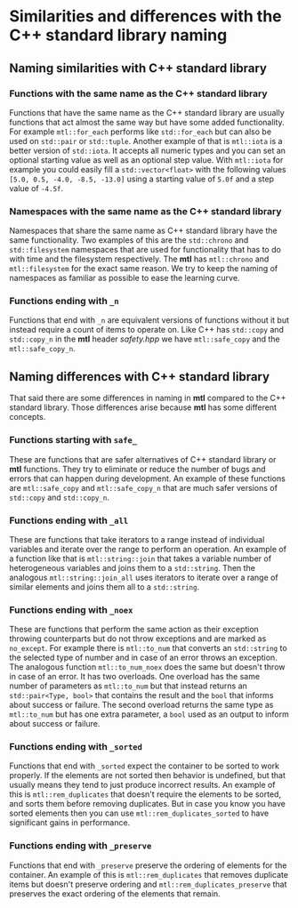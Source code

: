 # Similarities and differences with the C++ standard library naming

## Naming similarities with C++ standard library

### Functions with the same name as the C++ standard library

Functions that have the same name as the C++ standard library are usually functions that act almost the same way but have some added functionality. For example ```mtl::for_each``` performs like ```std::for_each``` but can also be used on ```std::pair``` or ```std::tuple```. Another example of that is ```mtl::iota``` is a better version of ```std::iota```. It accepts all numeric types and you can set an optional starting value as well as an optional step value. With ```mtl::iota``` for example you could easily fill a ```std::vector<float>``` with the following values ```[5.0, 0.5, -4.0, -8.5, -13.0]``` using a starting value of ```5.0f``` and a step value of ```-4.5f```.

### Namespaces with the same name as the C++ standard library

Namespaces that share the same name as C++ standard library have the same functionality. Two examples of this are the ```std::chrono``` and ```std::filesystem``` namespaces that are used for functionality that has to do with time and the filesystem respectively. The **mtl** has ```mtl::chrono``` and ```mtl::filesystem``` for the exact same reason. We try to keep the naming of namespaces as familiar as possible to ease the learning curve.

### Functions ending with ```_n```

Functions that end with ```_n``` are equivalent versions of functions without it but instead require a count of items to operate on.
Like C++ has ```std::copy``` and ```std::copy_n``` in the **mtl** header *safety.hpp* we have ```mtl::safe_copy``` and the ```mtl::safe_copy_n```.

## Naming differences with C++ standard library

That said there are some differences in naming in **mtl** compared to the C++ standard library. Those differences arise because **mtl** has some different concepts.

### Functions starting with ```safe_```

These are functions that are safer alternatives of C++ standard library or **mtl** functions. They try to eliminate or reduce the number of bugs and errors that can happen during development.
An example of these functions are ```mtl::safe_copy``` and ```mtl::safe_copy_n``` that are much safer versions of ```std::copy``` and ```std::copy_n```.

### Functions ending with ```_all```

These are functions that take iterators to a range instead of individual variables and iterate over the range to perform an operation.
An example of a function like that is ```mtl::string::join``` that takes a variable number of heterogeneous variables
and joins them to a ```std::string```. Then the analogous ```mtl::string::join_all``` uses iterators to iterate over
a range of similar elements and joins them all to a ```std::string```.

### Functions ending with ```_noex```

These are functions that perform the same action as their exception throwing counterparts but do not throw exceptions and are marked as ```no_except```. For example there is ```mtl::to_num``` that converts an ```std::string``` to the selected type of number and in case of an error throws an exception. The analogous function ```mtl::to_num_noex``` does the same but doesn't throw in case of an error. It has two overloads. One overload has the same number of parameters as ```mtl::to_num``` but that instead returns an ```std::pair<Type, bool>``` that contains the result and the `bool` that informs about success or failure. The second overload returns the same type as ```mtl::to_num``` but has one extra parameter, a `bool` used as an output to inform about success or failure.

### Functions ending with ```_sorted```

Functions that end with ```_sorted``` expect the container to be sorted to work properly. If the elements are not sorted then behavior is undefined, but that usually means they tend to just produce incorrect results. An example of this is ```mtl::rem_duplicates``` that doesn't require the elements to be sorted, and sorts them before removing duplicates. But in case you know you have sorted elements then you can use ```mtl::rem_duplicates_sorted``` to have significant gains in performance.

### Functions ending with ```_preserve```

Functions that end with ```_preserve``` preserve the ordering of elements for the container. An example of this is ```mtl::rem_duplicates``` that removes duplicate items but doesn't preserve ordering and ```mtl::rem_duplicates_preserve``` that preserves the exact ordering of the elements that remain.
